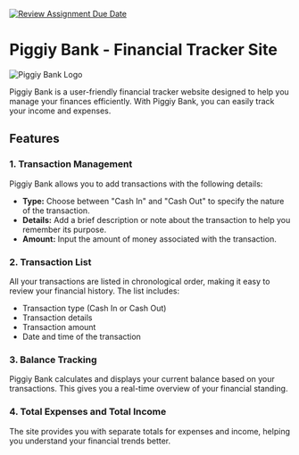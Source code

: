 [![Review Assignment Due Date](https://classroom.github.com/assets/deadline-readme-button-24ddc0f5d75046c5622901739e7c5dd533143b0c8e959d652212380cedb1ea36.svg)](https://classroom.github.com/a/jmQFTmFT)
# Piggiy Bank - Financial Tracker Site

![Piggiy Bank Logo](logo.png)

Piggiy Bank is a user-friendly financial tracker website designed to help you manage your finances efficiently. With Piggiy Bank, you can easily track your income and expenses.

## Features

### 1. Transaction Management

Piggiy Bank allows you to add transactions with the following details:
- **Type:** Choose between "Cash In" and "Cash Out" to specify the nature of the transaction.
- **Details:** Add a brief description or note about the transaction to help you remember its purpose.
- **Amount:** Input the amount of money associated with the transaction.

### 2. Transaction List

All your transactions are listed in chronological order, making it easy to review your financial history. The list includes:
- Transaction type (Cash In or Cash Out)
- Transaction details
- Transaction amount
- Date and time of the transaction

### 3. Balance Tracking

Piggiy Bank calculates and displays your current balance based on your transactions. This gives you a real-time overview of your financial standing.

### 4. Total Expenses and Total Income

The site provides you with separate totals for expenses and income, helping you understand your financial trends better.
